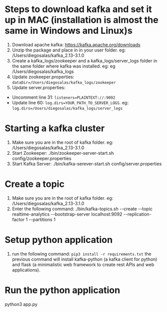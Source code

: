 # Steps to download kafka and set it up in MAC (installation is almost the same in Windows and Linux)s
1. Download apache kafka: https://kafka.apache.org/downloads
2. Unzip the package and place in in your user folder. eg: /Users/diegosalas/kafka_2.13-3.1.0
3. Create a kafka_logs/zookeeper and a kafka_logs/server_logs folder in the same folder where kafka was installed. eg: eg /Users/diegosalas/kafka_logs
4. Update zookeeper.properties:
`dataDir=/Users/diegosalas/kafka_logs/zookeeper`
5. Update server.properties:
- Uncomment line 31: `listeners=PLAINTEXT://:9092`
- Update line 60: `log.dirs=YOUR_PATH_TO_SERVER_LOGS`. eg: `log.dirs=/Users/diegosalas/kafka_logs/server_logs`

# Starting a kafka cluster
1. Make sure you are in the root of kafka folder. eg: /Users/diegosalas/kafka_2.13-3.1.0
2. Start Zookeeper: ./bin/zookeeper-server-start.sh config/zookeeper.properties
3. Start Kafka Server: ./bin/kafka-serever-start.sh config/server.properties

# Create a topic
1. Make sure you are in the root of kafka folder. eg: /Users/diegosalas/kafka_2.13-3.1.0
2. Enter the following command: ./bin/kafka-topics.sh --create --topic realtime-analytics --bootstrap-server localhost:9092 --replication-factor 1 --partitions 1

# Setup python application
1. run the following command: `pip3 install -r requirements.txt`
the previous command will install kafka-python (a kafka client for python) and flask (a minimalistic web framework to create rest APIs and web applications).

# Run the python application
python3 app.py

